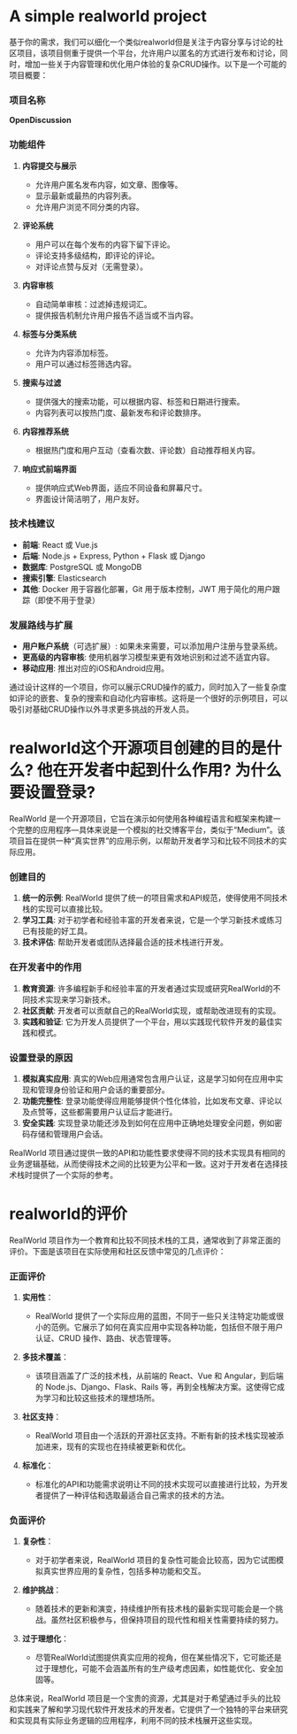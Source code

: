 # A simple realworld project

基于你的需求，我们可以细化一个类似realworld但是关注于内容分享与讨论的社区项目，该项目侧重于提供一个平台，允许用户以匿名的方式进行发布和讨论，同时，增加一些关于内容管理和优化用户体验的复杂CRUD操作。以下是一个可能的项目概要：

### 项目名称
**OpenDiscussion**

### 功能组件

1. **内容提交与展示**
   - 允许用户匿名发布内容，如文章、图像等。
   - 显示最新或最热的内容列表。
   - 允许用户浏览不同分类的内容。

2. **评论系统**
   - 用户可以在每个发布的内容下留下评论。
   - 评论支持多级结构，即评论的评论。
   - 对评论点赞与反对（无需登录）。

3. **内容审核**
   - 自动简单审核：过滤掉违规词汇。
   - 提供报告机制允许用户报告不适当或不当内容。

4. **标签与分类系统**
   - 允许为内容添加标签。
   - 用户可以通过标签筛选内容。

5. **搜索与过滤**
   - 提供强大的搜索功能，可以根据内容、标签和日期进行搜索。
   - 内容列表可以按热门度、最新发布和评论数排序。

6. **内容推荐系统**
   - 根据热门度和用户互动（查看次数、评论数）自动推荐相关内容。

7. **响应式前端界面**
   - 提供响应式Web界面，适应不同设备和屏幕尺寸。
   - 界面设计简洁明了，用户友好。

### 技术栈建议

- **前端**: React 或 Vue.js
- **后端**: Node.js + Express, Python + Flask 或 Django
- **数据库**: PostgreSQL 或 MongoDB
- **搜索引擎**: Elasticsearch
- **其他**: Docker 用于容器化部署，Git 用于版本控制，JWT 用于简化的用户跟踪（即使不用于登录）

### 发展路线与扩展

- **用户账户系统**（可选扩展）: 如果未来需要，可以添加用户注册与登录系统。
- **更高级的内容审核**: 使用机器学习模型来更有效地识别和过滤不适宜内容。
- **移动应用**: 推出对应的iOS和Android应用。

通过设计这样的一个项目，你可以展示CRUD操作的威力，同时加入了一些复杂度如评论的嵌套、复杂的搜索和自动化内容审核。这将是一个很好的示例项目，可以吸引对基础CRUD操作以外寻求更多挑战的开发人员。

# realworld这个开源项目创建的目的是什么?  他在开发者中起到什么作用? 为什么要设置登录?

RealWorld 是一个开源项目，它旨在演示如何使用各种编程语言和框架来构建一个完整的应用程序—具体来说是一个模拟的社交博客平台，类似于“Medium”。该项目旨在提供一种“真实世界”的应用示例，以帮助开发者学习和比较不同技术的实际应用。

### 创建目的

1. **统一的示例**: RealWorld 提供了统一的项目需求和API规范，使得使用不同技术栈的实现可以直接比较。
2. **学习工具**: 对于初学者和经验丰富的开发者来说，它是一个学习新技术或练习已有技能的好工具。
3. **技术评估**: 帮助开发者或团队选择最合适的技术栈进行开发。

### 在开发者中的作用

1. **教育资源**: 许多编程新手和经验丰富的开发者通过实现或研究RealWorld的不同技术实现来学习新技术。
2. **社区贡献**: 开发者可以贡献自己的RealWorld实现，或帮助改进现有的实现。
3. **实践和验证**: 它为开发人员提供了一个平台，用以实践现代软件开发的最佳实践和模式。

### 设置登录的原因

1. **模拟真实应用**: 真实的Web应用通常包含用户认证，这是学习如何在应用中实现和管理身份验证和用户会话的重要部分。
2. **功能完整性**: 登录功能使得应用能够提供个性化体验，比如发布文章、评论以及点赞等，这些都需要用户认证后才能进行。
3. **安全实践**: 实现登录功能还涉及到如何在应用中正确地处理安全问题，例如密码存储和管理用户会话。

RealWorld 项目通过提供一致的API和功能性要求使得不同的技术实现具有相同的业务逻辑基础，从而使得技术之间的比较更为公平和一致。这对于开发者在选择技术栈时提供了一个实际的参考。

# realworld的评价

RealWorld 项目作为一个教育和比较不同技术栈的工具，通常收到了非常正面的评价。下面是该项目在实际使用和社区反馈中常见的几点评价：

### 正面评价

1. **实用性**：
   - RealWorld 提供了一个实际应用的蓝图，不同于一些只关注特定功能或很小的范例。它展示了如何在真实应用中实现各种功能，包括但不限于用户认证、CRUD 操作、路由、状态管理等。

2. **多技术覆盖**：
   - 该项目涵盖了广泛的技术栈，从前端的 React、Vue 和 Angular，到后端的 Node.js、Django、Flask、Rails 等，再到全栈解决方案。这使得它成为学习和比较这些技术的理想场所。

3. **社区支持**：
   - RealWorld 项目由一个活跃的开源社区支持。不断有新的技术栈实现被添加进来，现有的实现也在持续被更新和优化。

4. **标准化**：
   - 标准化的API和功能需求说明让不同的技术实现可以直接进行比较，为开发者提供了一种评估和选取最适合自己需求的技术的方法。

### 负面评价

1. **复杂性**：
   - 对于初学者来说，RealWorld 项目的复杂性可能会比较高，因为它试图模拟真实世界应用的复杂性，包括多种功能和交互。

2. **维护挑战**：
   - 随着技术的更新和演变，持续维护所有技术栈的最新实现可能会是一个挑战。虽然社区积极参与，但保持项目的现代性和相关性需要持续的努力。

3. **过于理想化**：
   - 尽管RealWorld试图提供真实应用的视角，但在某些情况下，它可能还是过于理想化，可能不会涵盖所有的生产级考虑因素，如性能优化、安全加固等。

总体来说，RealWorld 项目是一个宝贵的资源，尤其是对于希望通过手头的比较和实践来了解和学习现代软件开发技术的开发者。它提供了一个独特的平台来研究和实现具有实际业务逻辑的应用程序，利用不同的技术栈展开这些实现。


